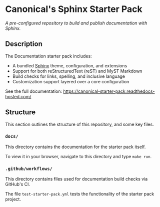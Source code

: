 # Canonical's Sphinx Starter Pack

*A pre-configured repository to build and publish documentation with Sphinx.*

## Description

The Documentation starter pack includes:

* A bundled [Sphinx] theme, configuration, and extensions
* Support for both reStructuredText (reST) and MyST Markdown
* Build checks for links, spelling, and inclusive language
* Customization support layered over a core configuration

See the full documentation: https://canonical-starter-pack.readthedocs-hosted.com/

## Structure

This section outlines the structure of this repository, and some key files.

### `docs/`

This directory contains the documentation for the starter pack itself.

To view it in your browser, navigate to this directory and type `make run`.

### `.github/workflows/`

This directory contains files used for documentation build checks via GitHub's CI.

The file `test-starter-pack.yml` tests the functionality of the starter pack project.

<!--Links-->

[Sphinx]: https://www.sphinx-doc.org/

